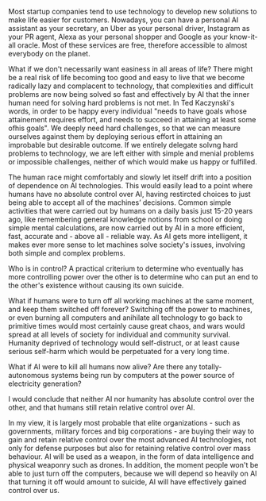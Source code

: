 Most startup companies tend to use technology to develop new solutions to make life easier for customers.
Nowadays, you can have a personal AI assistant as your secretary, an Uber as your personal driver, Instagram as your PR agent, Alexa as your personal shopper and Google as your know-it-all oracle.
Most of these services are free, therefore accessible to almost everybody on the planet.

What if we don't necessarily want easiness in all areas of life?
There might be a real risk of life becoming too good and easy to live that we become radically lazy and complacent to technology, that complexities and difficult problems are now being solved so fast and effectively by AI that the inner human need for solving hard problems is not met.
In Ted Kaczynski's words, in order to be happy every individual "needs to have goals whose attainement requires effort, and needs to succeed in attaining at least some ofhis goals". We deeply need hard challenges, so that we can measure ourselves against them by deploying serious effort in attaining an improbable but desirable outcome.
If we entirely delegate solvng hard problems to technology, we are left either with simple and menial problems or impossible challenges, neither of which would make us happy or fulfilled.

The human race might comfortably and slowly let itself drift into a position of dependence on AI technologies. This would easily lead to a point where humans have no absolute control over AI, having restircted choices to just being able to accept all of the machines’ decisions.
Common simple activities that were carried out by humans on a daily basis just 15-20 years ago, like remembering general knowledge notions from school or doing simple mental calculations, are now carried out by AI in a more efficient, fast, accurate and - above all - reliable way.
As AI gets more intelligent, it makes ever more sense to let machines solve society's issues, involving both simple and complex problems.

Who is in control?
A practical criterium to determine who eventually has more controlling power over the other is to determine who can put an end to the other's existence without causing its own suicide.

What if humans were to turn off all working machines at the same moment, and keep them switched off forever?
Switching off the power to machines, or even burning all computers and anihilate all technology to go back to primitive times would most certainly cause great chaos, and wars would spread at all levels of society for individual and community survival.
Humanity deprived of technology would self-distruct, or at least cause serious self-harm which would be perpetuated for a very long time.

What if AI were to kill all humans now alive? Are there any totally-autonomous systems being run by computers at the power source of electricity generation?

I would conclude that neither AI nor humanity has absolute control over the other, and that humans still retain relative control over AI.

In my view, it is largely most probable that elite organizations - such as governments, military forces and big corporations - are buying their way to gain and retain relative control over the most advanced AI technologies, not only for defense purposes but also for retaining relative control over mass behaviour.
AI will be used as a weapon, in the form of data intelligence and physical weaponry such as drones.
In addition, the moment people won't be able to just turn off the computers, because we will depend so heavily on AI that turning it off would amount to suicide, AI will have effectively gained control over us.
